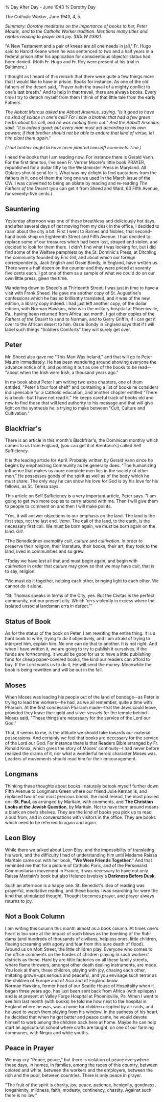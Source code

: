 % Day After Day - June 1943
% Dorothy Day

*The Catholic Worker*, June 1943, 4, 5.

*Summary: Dorothy meditates on the importance of books to her, Peter
Maurin, and to the Catholic Worker tradition. Mentions many titles and
relates reading to prayer and joy. (DDLW \#392).*

"A New Testament and a pair of knees are all one needs in jail," Fr.
Hugo said to Harold Keane when he was sentenced to two and a half years
in a federal prison after his application for conscientious objector
status had been denied. (Both Fr. Hugo and Fr. Roy were present at his
trial in Baltimore.)

I thought as I heard of this remark that there were quite a few things
more that I would like to have in prison. Books for instance. As one of
the old fathers of the desert said, "Prayer hath the travail of a mighty
conflict to one's last breath." And to help in that travail, there are
always books. Every time I try to detach myself from them I think of
that little tale from the early Fathers.

*The Abbott Marcus asked the Abbott Arsenius, saying, "Is it good to
have no kind of solace in one's cell? For I saw a brother that had a few
green herbs about his cell, and he was rooting them out." And the Abbott
Arsenius said, "It is indeed good; but every man must act according to
his own powers; if that brother should not be able to endure that kind
of virtue, let him plant them again."*

*(That brother ought to have been planted himself! comments Tina.)*

I need the books that I am reading now. For instance there is Gerald
Vann. For the first time too, I've seen Fr. Verner Moore's little book
PRAYER, republished for a dollar fifty by the Westminster Press in
Maryland. All Oblates should send for it. What was my delight to find
quotations from the fathers in it, one of them the long one we used in
the March issue of the CW. I was converted to being an oblate by reading
and re-reading *The Fathers of the Desert* (you can get it from Sheed
and Ward, 63 Fifth Avenue, for seventy-five cents.)

Sauntering
----------

Yesterday afternoon was one of these breathless and deliciously hot
days, and after several days of not moving from my desk in the office, I
decided to roam about the city a bit. First I went to Barnes and Nobles,
that second-hand book shop on Eighteenth Street and Fifth Avenue. I had
decided to replace some of our treasures which had been lost, strayed
and stolen, and decided to look for them there. I didn't find what I was
looking for, but I did find some of the Welfare pamphlets by the St.
Dominic's Press, at Ditchling the community founded by Eric Gill, and
about which our foreign correspondents, Jack English and Ossie Bondy, in
England, have written us. There were a half dozen on the counter and
they were priced at seventy five cents each. I got one of them as a
sample of what we could do on our own little press, given the time.

Wandering down to Sheed's at Thirteenth Street, I was just in time to
have a visit with Frank Sheed. He gave me another copy of St.
Augustine's confessions which he has so brilliantly translated, and it
was of the new edition, a library copy indeed. I had just left another
copy, of the dollar edition, with Norman Hawkins, who is in the military
hospital at Phoenixville, Pa., having been returned from Africa last
month. I got other copies of the *Fathers of the Desert* to send to
Norman, and to Gerry Griffin, if I can get it over to the African desert
to him. Ossie Bondy in England says that if I will label such things
"Soldiers Comforts" they will surely get over.

Peter
-----

Mr. Sheed also gave me "This Man Was Ireland," and that will go to Peter
Maurin immediately. He has been wandering around showing everyone the
advance notice of it, and pointing it out as one of the books to be
read--"about when the Irish were Irish, a thousand years ago."

In my book about Peter I am writing two extra chapters, one of them
entitled, "Peter's four foot shelf" and containing a list of books he
considers indispensable for a Catholic education, and another chapter
entitled "There is a book--but I have not read it." He keeps careful
track of books old and new to find those that will lend authority to his
message and that will give light on the synthesis he is trying to make
between "Cult, Culture and Cultivation."

Blackfriar's
------------

There is an article in this month's Blackfriar's, the Dominican monthly
which comes to us from England, (you can get it at Brentano's) called
Self Sufficiency.

It is the leading article for April. Probably written by Gerald Vann
since he begins by emphasizing Community as he generally does. "The
humanizing influence that makes us more complete men lies in the society
of other men." He possesses goods of the spirit as well as of the body
which he must share. The only way he can show his love for God is by his
love for his fellows, as St. Teresa says.

This article on Self Sufficiency is a very important article, Peter
says. "I am going to get two more copies to carry around with me. Then I
will give them to people to comment on and then I will make points.

"Yes, it will answer objections to our emphasis on the land. The land is
the first step, not the last end. *Vann*. The call of the land, to the
earth, is the necessary first call. We must be born again, we must be
born again on the land. *Gill*.

"The Benedictines exemplify *cult*, *culture* and *cultivation*. In
order to preserve their religion, their literature, their books, their
art, they took to the land, lived in communities and so grew.

"Today we have lost all that and must begin again, and begin with
*cultivation* in order that *culture* may grow so that we may have
*cult*, that is to say, religion.

"We must do it together, helping each other, bringing light to each
other. We cannot do it alone.

"St. Thomas speaks in terms of the City, yes. But the Civitas is the
perfect community, not our present city. Which 'errs violently in excess
where the isolated unsocial landsman errs in defect.'"

Status of Book
--------------

As for the status of the book on Peter, I am rewriting the entire thing.
It is a hard book to write, trying to do it objectively, and I am afraid
of trying to interpret him, explain him. No one can do that to another.
It is not right. And when I have written it, we are going to try to
publish it ourselves, if the funds are forthcoming. It would be good for
us to have a little publishing fund for cheap paper-covered books, the
kind our readers can afford to buy. If the Lord wants us to do it, He
will send the money. Meanwhile the book is being rewritten and will be
out in the fall.

Moses
-----

When Moses was leading his people out of the land of bondage--as Peter
is trying to lead the workers--he had, as we all remember, quite a time
with Pharaoh. At the first concession Pharaoh made--that the Jews could
leave, provided they leave their gold and silver vessels for the temple
behind--Moses said, "These things are necessary for the service of the
Lord our God."

That, it seems to me, is the attitude we should take towards our
material possessions. And certainly we feel that books are necessary for
the service of the Lord our God. For instance there is that Readers
Bible arranged by Fr. Ronald Knox, which gives the story of Moses'
continuity--I had never before realized the drama of it, nor what a
wonderful heroic character Moses was. Leaders of movements should read
him for their encouragement.

Longmans
--------

Thinking these thoughts about books I naturally betook myself further
down Fifth Avenue to Longmans Green where our friend Julie Kernan is,
and replaced two of our most precious books, the most reread, the most
passed on--**St. Paul**, as arranged by Maritain, with comments, and
**The Christian Looks at the Jewish Question**, by Maritain. Not to have
them around means a blank on one's shelves. They are the kind of books
you pick up to read aloud from, and in conversations with visitors in
the office. They are books which need to be referred to again and again.

Leon Bloy
---------

While there we talked about Leon Bloy, and the impossibility of
translating his work, and the difficulty I had of understanding him
until Madame Raissa Maritain came out with her book, **"We Were Friends
Together."** And that reminded me that for a picture of Catholic Paris,
and of the Personalist Communitarian movement in France, it was
necessary to have not only Raissa Maritain's book but also Helence
Isvolsky's **Darkness Before Dusk**.

Such an afternoon is a happy one. St. Benedict's idea of reading was
prayerful, meditative reading, and these books I was searching for were
the kind that stimulated thought. Thought becomes prayer, and prayer
always returns to joy.

Not a Book Column
-----------------

I am writing this column this month almost as a book column. At times
one's heart is too sore at the impact of such blows as the bombing of
the Ruhr dams (and hundreds of thousands of civilians, helpless ones,
little children, fleeing screaming with agony and fear from this sure
death of flood). Around us on Mott Street, the little children play.
Everyone who comes to the office comments on the hordes of children
playing in such workers' districts as these. Hard by are little
factories on all these family streets, where flame throwers, amongst
other death dealing instruments, are made. You look at them, these
children, playing with joy, chasing each other, imitating grown-ups
serious and peaceful, and you envisage such terror as the children of
Europe and of Asia and of England know. \
Norman Hawkins, former head of our Seattle House of Hospitality when it
began three years ago, has just been sent back from Africa (with
epilepsy) and is at present at Valley Forge Hospital at Phoenixville,
Pa. When I went to see him last month (with books) he told me how next
to the hospital in England where he was, was a home for children
crippled by air raids, and he used to watch them playing from his
window. In the sadness of his heart, he decided that when he got better
and peace came, he would devote himself to work among the children back
here at home. Maybe he can help start an agricultural school where
crafts are taught, on one of our farming communes, with Negro and white
youths.

Peace in Prayer
---------------

We may cry "Peace, peace," but there is violation of peace everywhere
these days, in homes, in families, among the races of this country,
between colored and white, between the workers and the employers,
between the rich and the poor, between countries. There is only peace in
prayer.

"The fruit of the spirit is charity, joy, peace, patience, benignity,
goodness, longanimity, mildness, faith, modesty, continency, chastity.
Against such there is no law."
